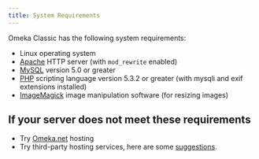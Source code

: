 ```yaml
---
title: System Requirements
---
```

Omeka Classic has the following system requirements:

-   Linux operating system
-   [Apache](http://www.apache.org/) HTTP server (with `mod_rewrite` enabled)
-   [MySQL](http://www.mysql.com/) version 5.0 or greater
-   [PHP](http://www.php.net/) scripting language version 5.3.2 or greater (with mysqli and exif extensions installed)
-   [ImageMagick](http://www.imagemagick.org/script/index.php) image manipulation software (for resizing images)

## If your server does not meet these requirements
-   Try [Omeka.net](http://omeka.net) hosting
-   Try third-party hosting services, here are some [suggestions](../GettingStarted/Hosting_Suggestions.md).
